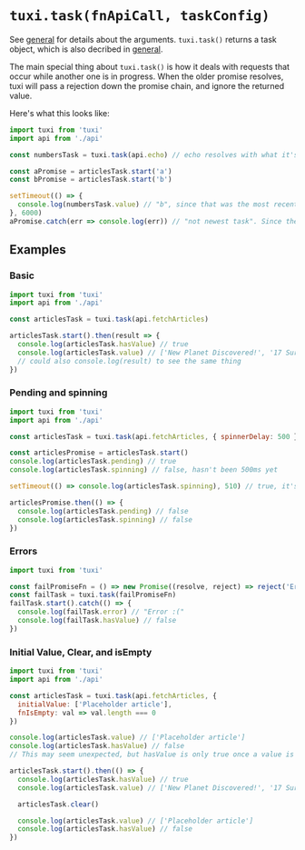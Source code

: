 # `tuxi.task(fnApiCall, taskConfig)`

See [general](general.md) for details about the arguments. `tuxi.task()` returns a task object, which is also decribed in [general](general.md).

The main special thing about `tuxi.task()` is how it deals with requests that occur while another one is in progress. When the older promise resolves, tuxi will pass a rejection down the promise chain, and ignore the returned value.

Here's what this looks like:

```js
import tuxi from 'tuxi'
import api from './api'

const numbersTask = tuxi.task(api.echo) // echo resolves with what it's given after 5 seconds.

const aPromise = articlesTask.start('a')
const bPromise = articlesTask.start('b')

setTimeout(() => {
  console.log(numbersTask.value) // "b", since that was the most recent request
}, 6000)
aPromise.catch(err => console.log(err)) // "not newest task". Since the "a" task was overrridden by the "b" task, the "a" promise is rejected.
```

## Examples

### Basic

```js
import tuxi from 'tuxi'
import api from './api'

const articlesTask = tuxi.task(api.fetchArticles)

articlesTask.start().then(result => {
  console.log(articlesTask.hasValue) // true
  console.log(articlesTask.value) // ['New Planet Discovered!', '17 Surprising Superfoods!', ...]
  // could also console.log(result) to see the same thing
})
```

### Pending and spinning

```js
import tuxi from 'tuxi'
import api from './api'

const articlesTask = tuxi.task(api.fetchArticles, { spinnerDelay: 500 })

const articlesPromise = articlesTask.start()
console.log(articlesTask.pending) // true
console.log(articlesTask.spinning) // false, hasn't been 500ms yet

setTimeout(() => console.log(articlesTask.spinning), 510) // true, it's been more than 500ms. Pending will also still be true.

articlesPromise.then(() => {
  console.log(articlesTask.pending) // false
  console.log(articlesTask.spinning) // false
})
```

### Errors

```js
import tuxi from 'tuxi'

const failPromiseFn = () => new Promise((resolve, reject) => reject('Error :('))
const failTask = tuxi.task(failPromiseFn)
failTask.start().catch(() => {
  console.log(failTask.error) // "Error :("
  console.log(failTask.hasValue) // false
})
```

### Initial Value, Clear, and isEmpty

```js
import tuxi from 'tuxi'
import api from './api'

const articlesTask = tuxi.task(api.fetchArticles, {
  initialValue: ['Placeholder article'],
  fnIsEmpty: val => val.length === 0
})

console.log(articlesTask.value) // ['Placeholder article']
console.log(articlesTask.hasValue) // false
// This may seem unexpected, but hasValue is only true once a value is actually fetched. If you think this shouldn't be the case, feel free to create an issue.

articlesTask.start().then(() => {
  console.log(articlesTask.hasValue) // true
  console.log(articlesTask.value) // ['New Planet Discovered!', '17 Surprising Superfoods!', ...]

  articlesTask.clear()

  console.log(articlesTask.value) // ['Placeholder article']
  console.log(articlesTask.hasValue) // false
})
```

